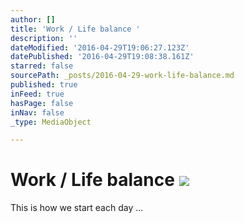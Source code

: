```yaml
---
author: []
title: 'Work / Life balance '
description: ''
dateModified: '2016-04-29T19:06:27.123Z'
datePublished: '2016-04-29T19:08:38.161Z'
starred: false
sourcePath: _posts/2016-04-29-work-life-balance.md
published: true
inFeed: true
hasPage: false
inNav: false
_type: MediaObject

---
```

# Work / Life balance ![](https://the-grid-user-content.s3-us-west-2.amazonaws.com/bc3f1ea5-acfd-43ee-9c7f-2effb40c2b8e.jpg)

This is how we start each day ...